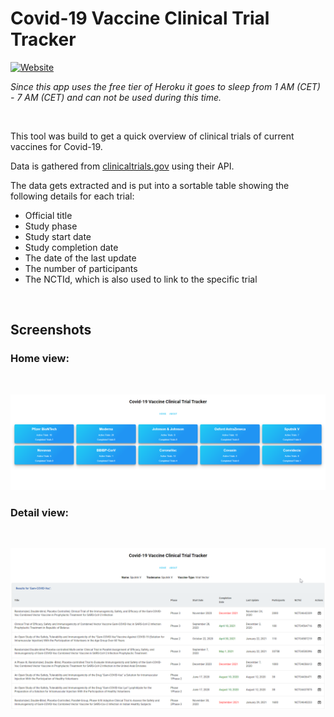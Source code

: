 # Covid-19 Vaccine Clinical Trial Tracker

<a href="https://c19-vaccine-trials.herokuapp.com/">
  
  ![Website](https://img.shields.io/website?url=https%3A%2F%2Fc19-vaccine-trials.herokuapp.com%2F)
</a>

*Since this app uses the free tier of Heroku it goes to sleep from 1 AM (CET) - 7 AM (CET) and can not be used during this time.*

<br>

This tool was build to get a quick overview of clinical trials of current vaccines for Covid-19.

Data is gathered from [clinicaltrials.gov](https://www.clinicaltrials.gov) using their API.

The data gets extracted and is put into a sortable table showing the following details for each trial:

- Official title
- Study phase
- Study start date
- Study completion date
- The date of the last update
- The number of participants
- The NCTId, which is also used to link to the specific trial

<br>

## Screenshots

### Home view:

<br>

![Screenshot home](/img/home.png)

### Detail view:

<br>

![Screenshot table](/img/table.png)
